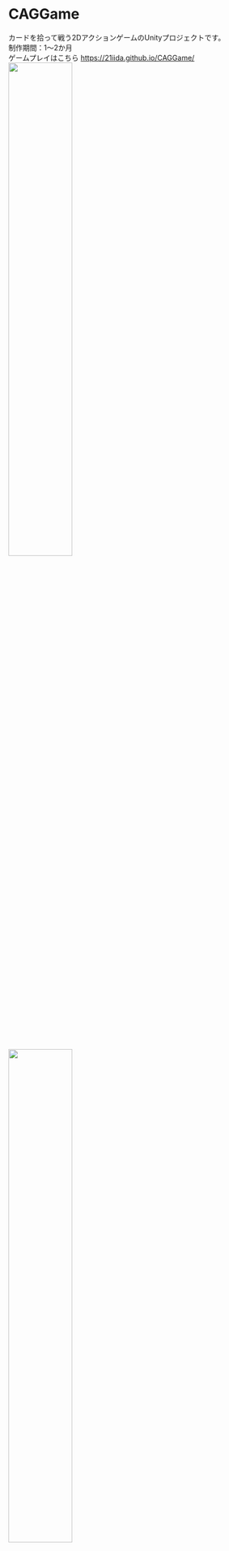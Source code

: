 # CAGGame
カードを拾って戦う2DアクションゲームのUnityプロジェクトです。<br>
制作期間：1～2か月<br>
ゲームプレイはこちら <https://21iida.github.io/CAGGame/> <br>
<img src="https://user-images.githubusercontent.com/50763395/186551455-f32cd5f6-d6cc-4b07-8b01-19bcda42c5ac.png" width="50%"/>
<img src="https://user-images.githubusercontent.com/50763395/186551467-cc56a53f-9cb2-4ef9-ad20-e78a51cbc3c2.png" width="50%"/>
<img src="https://user-images.githubusercontent.com/50763395/186551504-a9df8801-cde1-44b4-aea8-c767e0bde0d0.png" width="50%"/>
